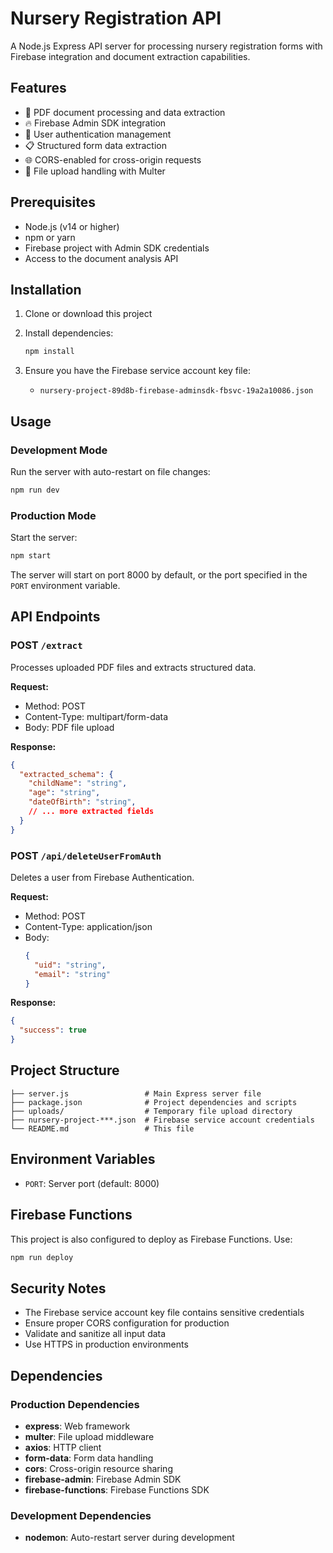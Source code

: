 # Nursery Registration API

A Node.js Express API server for processing nursery registration forms with Firebase integration and document extraction capabilities.

## Features

- 📄 PDF document processing and data extraction
- 🔥 Firebase Admin SDK integration
- 👤 User authentication management
- 📋 Structured form data extraction
- 🌐 CORS-enabled for cross-origin requests
- 📁 File upload handling with Multer

## Prerequisites

- Node.js (v14 or higher)
- npm or yarn
- Firebase project with Admin SDK credentials
- Access to the document analysis API

## Installation

1. Clone or download this project
2. Install dependencies:
   ```bash
   npm install
   ```

3. Ensure you have the Firebase service account key file:
   - `nursery-project-89d8b-firebase-adminsdk-fbsvc-19a2a10086.json`

## Usage

### Development Mode
Run the server with auto-restart on file changes:
```bash
npm run dev
```

### Production Mode
Start the server:
```bash
npm start
```

The server will start on port 8000 by default, or the port specified in the `PORT` environment variable.

## API Endpoints

### POST `/extract`
Processes uploaded PDF files and extracts structured data.

**Request:**
- Method: POST
- Content-Type: multipart/form-data
- Body: PDF file upload

**Response:**
```json
{
  "extracted_schema": {
    "childName": "string",
    "age": "string",
    "dateOfBirth": "string",
    // ... more extracted fields
  }
}
```

### POST `/api/deleteUserFromAuth`
Deletes a user from Firebase Authentication.

**Request:**
- Method: POST
- Content-Type: application/json
- Body:
  ```json
  {
    "uid": "string",
    "email": "string"
  }
  ```

**Response:**
```json
{
  "success": true
}
```

## Project Structure

```
├── server.js                 # Main Express server file
├── package.json              # Project dependencies and scripts
├── uploads/                  # Temporary file upload directory
├── nursery-project-***.json  # Firebase service account credentials
└── README.md                 # This file
```

## Environment Variables

- `PORT`: Server port (default: 8000)

## Firebase Functions

This project is also configured to deploy as Firebase Functions. Use:
```bash
npm run deploy
```

## Security Notes

- The Firebase service account key file contains sensitive credentials
- Ensure proper CORS configuration for production
- Validate and sanitize all input data
- Use HTTPS in production environments

## Dependencies

### Production Dependencies
- **express**: Web framework
- **multer**: File upload middleware
- **axios**: HTTP client
- **form-data**: Form data handling
- **cors**: Cross-origin resource sharing
- **firebase-admin**: Firebase Admin SDK
- **firebase-functions**: Firebase Functions SDK

### Development Dependencies
- **nodemon**: Auto-restart server during development

